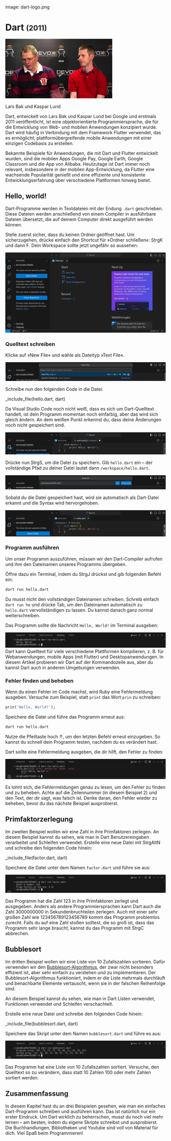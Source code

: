 <div class='meta'>
image: dart-logo.png
</div>

# Dart <span style='font-size: 80%;'>(2011)</span>

<div class='floatright' style='width: 24em;'>
    <img src='dart-team.webp'>
    <p>
        Lars Bak und Kaspar Lund
    </p>
</div>

<p class='abstract'>
Dart, entwickelt von Lars Bak und Kaspar Lund bei Google und erstmals 2011 veröffentlicht, ist eine objektorientierte Programmiersprache, die für die Entwicklung von Web- und mobilen Anwendungen konzipiert wurde. Dart wird häufig in Verbindung mit dem Framework Flutter verwendet, das es ermöglicht, plattformübergreifende mobile Anwendungen mit einer einzigen Codebasis zu erstellen.
</p>

Bekannte Beispiele für Anwendungen, die mit Dart und Flutter entwickelt wurden, sind die mobilen Apps Google Pay, Google Earth, Google Classroom und die App von Alibaba. Heutzutage ist Dart immer noch relevant, insbesondere in der mobilen App-Entwicklung, da Flutter eine wachsende Popularität genießt und eine effiziente und konsistente Entwicklungserfahrung über verschiedene Plattformen hinweg bietet.

<!-- ## Eigenschaften

- **Kompiliert**: Dart ist eine kompilierte Sprache, was bedeutet, dass der Code in Maschinencode übersetzt wird, der direkt auf der Hardware ausgeführt werden kann.
- **Effizienz**: Dart wurde für die Effizienz entwickelt und bietet eine schnelle Kompilierung und Ausführung von Code.
- **Webentwicklung**: Dart wird häufig für die Entwicklung von Webanwendungen und mobilen Apps eingesetzt und bietet eine Vielzahl von Frameworks und Bibliotheken für die Webentwicklung.
- **Community**: Dart hat eine aktive und engagierte Community, die eine Vielzahl von Bibliotheken und Frameworks entwickelt hat. -->

## Hello, world!

Dart-Programme werden in Textdateien mit der Endung `.dart` geschrieben. Diese Dateien werden anschließend von einem Compiler in ausführbare Dateien übersetzt, die auf deinem Computer direkt ausgeführt werden können.

Stelle zuerst sicher, dass du keinen Ordner geöffnet hast. Um sicherzugehen, drücke einfach den Shortcut für »Ordner schließen«: <span class='key'>Strg</span><span class='key'>K</span> und dann <span class='key'>F</span>. Dein Workspace sollte jetzt ungefähr so aussehen:

<img class='full' src='fresh-start.webp'>

### Quelltext schreiben

Klicke auf »New File« und wähle als Dateityp »Text File«.

<img class='full' src='choose-filename.webp'>

Schreibe nun den folgenden Code in die Datei:

_include_file(hello.dart, dart)

Da Visual Studio Code noch nicht weiß, dass es sich um Dart-Quelltext handelt, ist dein Programm momentan noch einfarbig, aber das wird sich gleich ändern. An dem weißen Punkt erkennst du, dass deine Änderungen noch nicht gespeichert sind.

<img class='full' src='no-syntax-highlighting.webp'>

Drücke nun <span class='key'>Strg</span><span class='key'>S</span>, um die Datei zu speichern. Gib `hello.dart` ein – der vollständige Pfad zu deiner Datei lautet dann `/workspace/hello.dart`.

<img class='full' src='enter-filename.webp'>

Sobald du die Datei gespeichert hast, wird sie automatisch als Dart-Datei erkannt und die Syntax wird hervorgehoben.

<img class='full' src='syntax-highlighting.webp'>

### Programm ausführen

Um unser Programm auszuführen, müssen wir den Dart-Compiler aufrufen und ihm den Dateinamen unseres Programms übergeben.

Öffne dazu ein Terminal, indem du <span class='key'>Strg</span><span class='key'>J</span> drückst und gib folgenden Befehl ein:

```bash
dart run hello.dart
```

<div class='hint'>
Du musst nicht den vollständigen Dateinamen schreiben. Schreib einfach <code>dart run he</code> und drücke <span class='key'>Tab</span>, um den Dateinamen automatisch zu <code>hello.dart</code> vervollständigen zu lassen. Du kannst danach ganz normal weiterschreiben.
</div>

Das Programm sollte die Nachricht `Hello, World!` im Terminal ausgeben:

<img class='full' src='hello.webp'>

<div class='hint'>
Dart kann Quelltext für viele verschiedene Plattformen kompilieren, z. B. für Webanwendungen, mobile Apps (mit Flutter) und Desktopanwendungen. In diesem Artikel probieren wir Dart auf der Kommandozeile aus, aber du kannst Dart auch in anderen Umgebungen verwenden.
</div>

### Fehler finden und beheben

Wenn du einen Fehler im Code machst, wird Ruby eine Fehlermeldung ausgeben. Versuche zum Beispiel, statt `print` das Wort `prin` zu schreiben:

```dart
prin('Hello, World!');
```

Speichere die Datei und führe das Programm erneut aus:

```bash
dart run hello.dart
```

<div class='hint'>
Nutze die Pfeiltaste hoch <span class='key'>↑</span>, um den letzten Befehl erneut einzugeben. So kannst du schnell dein Programm testen, nachdem du es verändert hast.
</div>

Dart sollte eine Fehlermeldung ausgeben, die dir hilft, den Fehler zu finden:

<img class='full' src='hello-error.webp'>

Es lohnt sich, die Fehlermeldungen genau zu lesen, um den Fehler zu finden und zu beheben. Achte auf die Zeilennummer (in diesem Beispiel 2) und den Text, der dir sagt, was falsch ist. Denke daran, den Fehler wieder zu beheben, bevor du das nächste Beispiel ausprobierst.

## Primfaktorzerlegung

Im zweiten Beispiel wollen wir eine Zahl in ihre Primfaktoren zerlegen.
An diesem Beispiel kannst du sehen, wie man in Dart Benutzereingaben verarbeitet und Schleifen verwendet.
Erstelle eine neue Datei mit <span class='key'>Strg</span><span class='key'>Alt</span><span class='key'>N</span> und schreibe den folgenden Code hinein:

_include_file(factor.dart, dart)

Speichere die Datei unter dem Namen `factor.dart` und führe sie aus:

<img class='full' src='try-factor.webp'>

Das Programm hat die Zahl 123 in ihre Primfaktoren zerlegt und ausgegeben. Anders als andere Programmiersprachen kann Dart auch die Zahl 3000000000 in Sekundenbruchteilen zerlegen. Auch mit einer sehr großen Zahl wie 123456789123456789 kommt das Programm problemlos zurecht. Falls du auf eine Zahl stoßen solltest, die so groß ist, dass das Programm sehr lange braucht, kannst du das Programm mit <span class='key'>Strg</span><span class='key'>C</span> abbrechen.

## Bubblesort

Im dritten Beispiel wollen wir eine Liste von 10 Zufallszahlen sortieren. Dafür verwenden wir den [Bubblesort-Algorithmus](https://de.wikipedia.org/wiki/Bubblesort), der zwar nicht besonders effizient ist, aber sehr einfach zu verstehen und zu implementieren. Der Bubblesort-Algorithmus funktioniert, indem er die Liste mehrmals durchläuft und benachbarte Elemente vertauscht, wenn sie in der falschen Reihenfolge sind.

An diesem Beispiel kannst du sehen, wie man in Dart Listen verwendet, Funktionen verwendet und Schleifen verschachtelt.

Erstelle eine neue Datei und schreibe den folgenden Code hinein:

_include_file(bubblesort.dart, dart)

Speichere das Skript unter dem Namen `bubblesort.dart` und führe es aus:

<img class='full' src='bubblesort.webp'>

Das Programm hat eine Liste von 10 Zufallszahlen sortiert. Versuche, den Quelltext so zu verändern, dass statt 10 Zahlen 100 oder mehr Zahlen sortiert werden.

## Zusammenfassung

In diesem Kapitel hast du an drei Beispielen gesehen, wie man ein einfaches Dart-Programm schreiben und ausführen kann. Das ist natürlich nur ein erster Eindruck. Um Dart wirklich zu beherrschen, musst du noch viel mehr lernen – am besten, indem du eigene Skripte schreibst und ausprobierst. Die Buchhandlungen, Bibliotheken und Youtube sind voll von Material für dich. Viel Spaß beim Programmieren!
